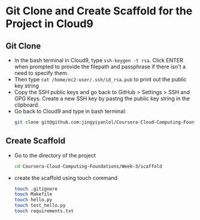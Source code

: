# Git Clone and Create Scaffold for the Project in Cloud9 

## Git Clone
* In the bash terminal in Cloud9, type `ssh-keygen -t rsa`. Click ENTER when prompted to provide the filepath and passphrase if there isn't a need to specify them.
* Then type `cat /home/ec2-user/.ssh/id_rsa.pub` to print out the public key string
* Copy the SSH public keys and go back to GitHub > Settings > SSH and GPG Keys. Create a new SSH key by pastng the public key string in the clipboard.
* Go back to Cloud9 and type in bash terminal:
    ```bash
    git clone git@github.com:jingyiyanlol/Coursera-Cloud-Computing-Foundations.git
    ``` 

## Create Scaffold
* Go to the directory of the project
    ```bash
    cd Coursera-Cloud-Computing-Foundations/Week-3/scaffold
    ```
* create the scaffold using touch command
    ```bash
    touch .gitignore
    touch Makefile
    touch hello.py
    touch test_hello.py
    touch requirements.txt
    ```
